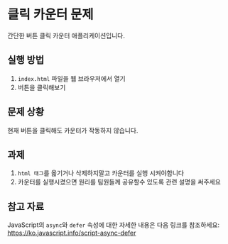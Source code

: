 # 클릭 카운터 문제

간단한 버튼 클릭 카운터 애플리케이션입니다.

## 실행 방법

1. `index.html` 파일을 웹 브라우저에서 열기
2. 버튼을 클릭해보기

## 문제 상황

현재 버튼을 클릭해도 카운터가 작동하지 않습니다.

## 과제 
1. `html 태그`를 옮기거나 삭제하지말고 카운터를 실행 시켜야합니다 
2. 카운터를 실행시켰으면 원리를 팀원들께 공유할수 있도록 관련 설명을 써주세요 

## 참고 자료

JavaScript의 `async`와 `defer` 속성에 대한 자세한 내용은 다음 링크를 참조하세요:
https://ko.javascript.info/script-async-defer